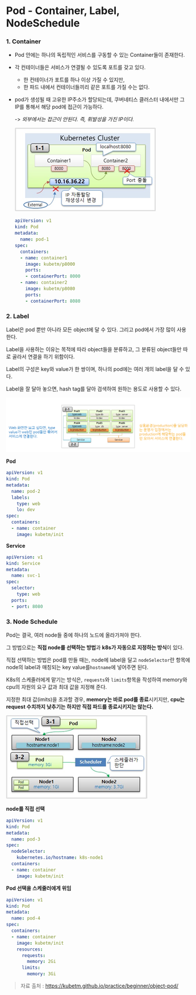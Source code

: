 # Pod - Container, Label, NodeSchedule



### 1. Container

- Pod 안에는 하나의 독립적인 서비스를 구동할 수 있는 Container들이 존재한다.

- 각 컨테이너들은 서비스가 연결될 수 있도록 포트를 갖고 있다.

  - 한 컨테이너가 포트를 하나 이상 가질 수 있지만,
  - 한 파드 내에서 컨테이너들끼리 같은 포트를 가질 수는 없다.

- pod가 생성될 때 고유한 IP주소가 할당되는데, 쿠버네티스 클러스터 내에서만 그 IP를 통해서 해당 pod에 접근이 가능하다.

  -> *외부에서는 접근이 안된다. 즉, 휘발성을 가진 IP이다.*

  

  ![](./src/podWithContainer.jpg)

  

  ```yaml
  apiVersion: v1
  kind: Pod
  metadata:
    name: pod-1
  spec:
    containers:
    - name: container1
      image: kubetm/p8000
      ports:
      - containerPort: 8000
    - name: container2
      image: kubetm/p8080
      ports:
      - containerPort: 8080
  ```

  



### 2. Label

Label은 pod 뿐만 아니라 모든 object에 달 수 있다. 그리고 pod에서 가장 많이 사용한다.

Label을 사용하는 이유는 목적에 따라 object들을 분류하고, 그 분류된 object들만 따로 골라서 연결을 하기 위함이다.

Label의 구성은 key와 value가 한 쌍이며, 하나의 pod에는 여러 개의 label을 달 수 있다.

Label을 잘 달아 놓으면, hash tag를 달아 검색하여 원하는 용도로 사용할 수 있다. 

![](./src/podWithLabel.png)

**Pod**

```yaml
apiVersion: v1
kind: Pod
metadata:
  name: pod-2
  labels:
    type: web
    lo: dev
spec:
  containers:
  - name: container
    image: kubetm/init
```

**Service**

```yaml
apiVersion: v1
kind: Service
metadata:
  name: svc-1
spec:
  selector:
    type: web
  ports:
  - port: 8080
```





### 3. Node Schedule

Pod는 결국, 여러 node들 중에 하나의 노드에 올라가져야 한다.

그 방법으로는 **직접 node를 선택하는 방법**과  **k8s가 자동으로 지정하는 방식**이 있다.

직접 선택하는 방법은 pod를 만들 때는, node에 label을 달고 `nodeSelector`란 항목에 node의 label과 매칭되는 key value를`hostname`에 넣어주면 된다.

K8s의 스케줄러에게 맡기는 방식은, `requests`와 `limits`항목을 작성하여 memory와 cpu의 자원의 요구 값과 최대 값을 지정해 준다.

지정한 최대 값(imits)을 초과할 경우, **memory는 바로 pod를 종료**시키지만, **cpu는 request 수치까지 낮추기는 하지만 직접 파드를 종료시키지는 않는다.**

![](./src/podWithNodeSchedule.jpg)

**node를 직접 선택**

```yaml
apiVersion: v1
kind: Pod
metadata:
  name: pod-3
spec:
  nodeSelector:
    kubernetes.io/hostname: k8s-node1
  containers:
  - name: container
    image: kubetm/init
```



**Pod 선택을 스케줄러에게 위임** 

```yaml
apiVersion: v1
kind: Pod
metadata:
  name: pod-4
spec:
  containers:
  - name: container
    image: kubetm/init
    resources:
      requests:
        memory: 2Gi
      limits:
        memory: 3Gi
```



> 자료 출처 : https://kubetm.github.io/practice/beginner/object-pod/
